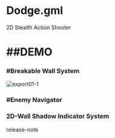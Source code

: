 # Dodge.gml
2D Stealth Action Shooter

<h1>##DEMO</h1>
<h3>#Breakable Wall System</h3>

![export01-1](https://user-images.githubusercontent.com/106306092/192113491-11ac72aa-d8ec-4bdb-82a2-7ac48cf62c11.gif)

<h3>#Enemy Navigator</h3>


<h3>2D-Wall Shadow Indicator System</h3>

release-note




